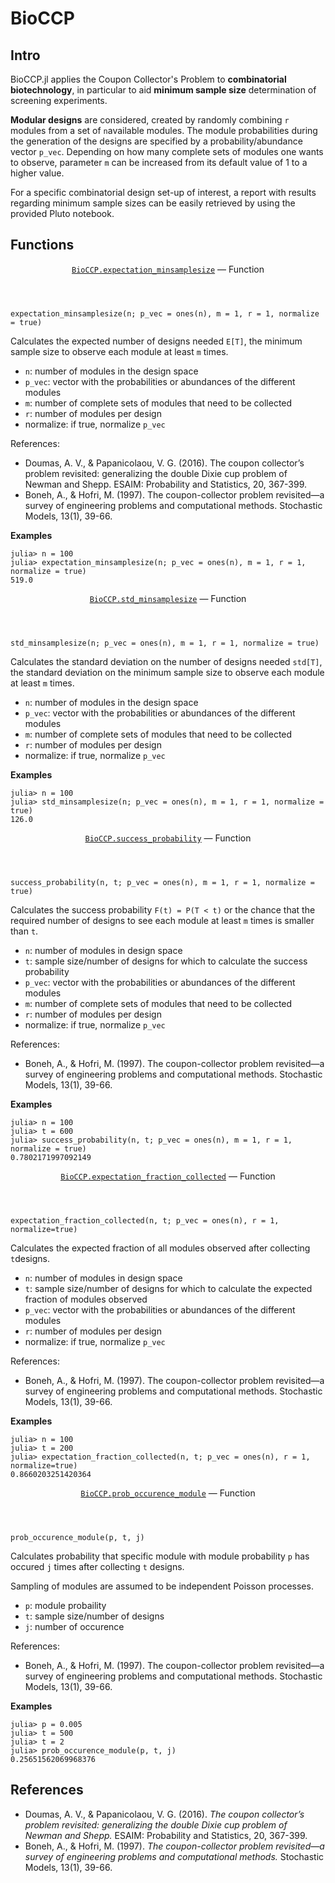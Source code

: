 # BioCCP
## Intro
 
BioCCP.jl applies the Coupon Collector's Problem to **combinatorial biotechnology**, in particular to aid **minimum sample size** determination of screening experiments. 

**Modular designs** are considered, created by randomly combining `r` modules from a set of `n`available modules. The module probabilities during the generation of the designs are specified by a probability/abundance vector `p_vec`. Depending on how many complete sets of modules one wants to observe, parameter `m` can be increased from its default value of 1 to a higher value. 

For a specific combinatorial design set-up of interest, a report with results regarding minimum sample sizes can be easily retrieved by using the provided Pluto notebook.

## Functions

<html lang="en"><head><meta charset="UTF-8"/><meta name="viewport" content="width=device-width, initial-scale=1.0"/></script></head><body><div id="documenter"><nav class="docs-sidebar">  <article class="docstring"><header><a class="docstring-binding" id="BioCCP.expectation_minsamplesize" href="#BioCCP.expectation_minsamplesize"><code>BioCCP.expectation_minsamplesize</code></a> — <span class="docstring-category">Function</span></header><section><div><pre><code class="language-julia">expectation_minsamplesize(n; p_vec = ones(n), m = 1, r = 1, normalize = true)</code></pre><p>Calculates the expected number of designs needed <code>E[T]</code>,  the minimum sample size to observe each module at least <code>m</code> times.</p><ul><li><code>n</code>: number of modules in the design space</li><li><code>p_vec</code>: vector with the probabilities or abundances of the different modules</li><li><code>m</code>: number of complete sets of modules that need to be collected </li><li><code>r</code>: number of modules per design</li><li>normalize: if true, normalize <code>p_vec</code></li></ul><p>References:</p><ul><li>Doumas, A. V., &amp; Papanicolaou, V. G. (2016). The coupon collector’s problem revisited: generalizing the double Dixie cup problem of Newman and Shepp. ESAIM: Probability and Statistics, 20, 367-399.</li><li>Boneh, A., &amp; Hofri, M. (1997). The coupon-collector problem revisited—a survey of engineering problems and computational methods. Stochastic Models, 13(1), 39-66.</li></ul><p><strong>Examples</strong></p><pre><code class="language-julia-repl">julia&gt; n = 100
julia&gt; expectation_minsamplesize(n; p_vec = ones(n), m = 1, r = 1, normalize = true)
519.0</code></pre></div></section></article><article class="docstring"><header><a class="docstring-binding" id="BioCCP.std_minsamplesize" href="#BioCCP.std_minsamplesize"><code>BioCCP.std_minsamplesize</code></a> — <span class="docstring-category">Function</span></header><section><div><pre><code class="language-julia">std_minsamplesize(n; p_vec = ones(n), m = 1, r = 1, normalize = true)</code></pre><p>Calculates the standard deviation on the number of designs needed <code>std[T]</code>,  the standard deviation on the minimum sample size to observe each module at least <code>m</code> times.</p><ul><li><code>n</code>: number of modules in the design space</li><li><code>p_vec</code>: vector with the probabilities or abundances of the different modules</li><li><code>m</code>: number of complete sets of modules that need to be collected </li><li><code>r</code>: number of modules per design</li><li>normalize: if true, normalize <code>p_vec</code></li></ul><p><strong>Examples</strong></p><pre><code class="language-julia-repl">julia&gt; n = 100
julia&gt; std_minsamplesize(n; p_vec = ones(n), m = 1, r = 1, normalize = true)
126.0</code></pre></div></section></article><article class="docstring"><header><a class="docstring-binding" id="BioCCP.success_probability" href="#BioCCP.success_probability"><code>BioCCP.success_probability</code></a> — <span class="docstring-category">Function</span></header><section><div><pre><code class="language-julia">success_probability(n, t; p_vec = ones(n), m = 1, r = 1, normalize = true)</code></pre><p>Calculates the success probability <code>F(t) = P(T &lt; t)</code> or the chance that  the required number of designs to see each module at least <code>m</code> times is smaller than <code>t</code>.</p><ul><li><code>n</code>: number of modules in design space</li><li><code>t</code>: sample size/number of designs for which to calculate the success probability </li><li><code>p_vec</code>: vector with the probabilities or abundances of the different modules</li><li><code>m</code>: number of complete sets of modules that need to be collected </li><li><code>r</code>: number of modules per design</li><li>normalize: if true, normalize <code>p_vec</code></li></ul><p>References:</p><ul><li>Boneh, A., &amp; Hofri, M. (1997). The coupon-collector problem revisited—a survey of engineering problems and computational methods. Stochastic Models, 13(1), 39-66.</li></ul><p><strong>Examples</strong></p><pre><code class="language-julia-repl">julia&gt; n = 100
julia&gt; t = 600
julia&gt; success_probability(n, t; p_vec = ones(n), m = 1, r = 1, normalize = true)
0.7802171997092149</code></pre></div></section></article><article class="docstring"><header><a class="docstring-binding" id="BioCCP.expectation_fraction_collected" href="#BioCCP.expectation_fraction_collected"><code>BioCCP.expectation_fraction_collected</code></a> — <span class="docstring-category">Function</span></header><section><div><pre><code class="language-julia">expectation_fraction_collected(n, t; p_vec = ones(n), r = 1, normalize=true)</code></pre><p>Calculates the expected fraction of all modules observed after collecting <code>t</code>designs.</p><ul><li><code>n</code>: number of modules in design space</li><li><code>t</code>: sample size/number of designs for which to calculate the expected fraction of modules observed</li><li><code>p_vec</code>: vector with the probabilities or abundances of the different modules </li><li><code>r</code>: number of modules per design</li><li>normalize: if true, normalize <code>p_vec</code></li></ul><p>References:</p><ul><li>Boneh, A., &amp; Hofri, M. (1997). The coupon-collector problem revisited—a survey of engineering problems and computational methods. Stochastic Models, 13(1), 39-66.</li></ul><p><strong>Examples</strong></p><pre><code class="language-julia-repl">julia&gt; n = 100
julia&gt; t = 200
julia&gt; expectation_fraction_collected(n, t; p_vec = ones(n), r = 1, normalize=true)
0.8660203251420364</code></pre></div></section></article><article class="docstring"><header><a class="docstring-binding" id="BioCCP.prob_occurence_module" href="#BioCCP.prob_occurence_module"><code>BioCCP.prob_occurence_module</code></a> — <span class="docstring-category">Function</span></header><section><div><pre><code class="language-julia">prob_occurence_module(p, t, j)</code></pre><p>Calculates probability that specific module with module probability <code>p</code>  has occured <code>j</code> times after collecting <code>t</code> designs.</p><p>Sampling of modules are assumed to be independent Poisson processes.</p><ul><li><code>p</code>: module probaility</li><li><code>t</code>: sample size/number of designs </li><li><code>j</code>: number of occurence </li></ul><p>References:</p><ul><li>Boneh, A., &amp; Hofri, M. (1997). The coupon-collector problem revisited—a survey of engineering problems and computational methods. Stochastic Models, 13(1), 39-66.</li></ul><p><strong>Examples</strong></p><pre><code class="language-julia-repl">julia&gt; p = 0.005
julia&gt; t = 500
julia&gt; t = 2
julia&gt; prob_occurence_module(p, t, j)
0.25651562069968376</code></pre></div></section></article> 



## References
- Doumas, A. V., & Papanicolaou, V. G. (2016). *The coupon collector’s problem revisited: generalizing the double Dixie cup problem of Newman and Shepp.* ESAIM: Probability and Statistics, 20, 367-399.
- Boneh, A., & Hofri, M. (1997). *The coupon-collector problem revisited—a survey of engineering problems and computational methods.* Stochastic Models, 13(1), 39-66.




